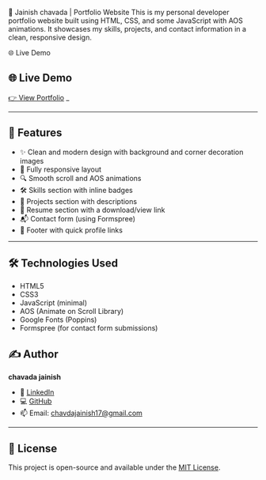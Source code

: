 🚀 Jainish chavada | Portfolio Website
This is my personal developer portfolio website built using HTML, CSS, and some JavaScript with AOS animations. It showcases my skills, projects, and contact information in a clean, responsive design.

🌐 Live Demo
## 🌐 Live Demo
[👉 View Portfolio]([https://portfolio](https://github.com/JAINISH-17/portfolio.git))  _

---
## 📌 Features

- ✨ Clean and modern design with background and corner decoration images
- 📱 Fully responsive layout
- 🔍 Smooth scroll and AOS animations
- 🛠 Skills section with inline badges
- 📂 Projects section with descriptions
- 📄 Resume section with a download/view link
- 📬 Contact form (using Formspree)
- 🔗 Footer with quick profile links

---

## 🛠 Technologies Used

- HTML5
- CSS3
- JavaScript (minimal)
- AOS (Animate on Scroll Library)
- Google Fonts (Poppins)
- Formspree (for contact form submissions)


## ✍️ Author

**chavada jainish**  
- 💼 [LinkedIn]()  
- 💻 [GitHub]()   
- 📫 Email: chavdajainish17@gmail.com

---

## 📄 License

This project is open-source and available under the [MIT License](LICENSE).


